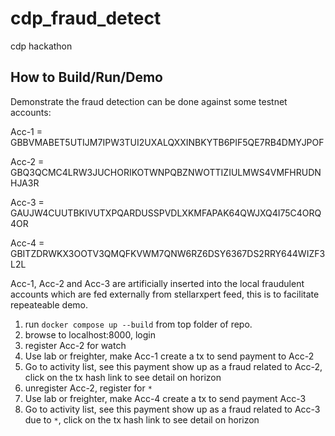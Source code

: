 # cdp_fraud_detect
cdp hackathon

## How to Build/Run/Demo

Demonstrate the fraud detection can be done against some testnet accounts:

Acc-1 = GBBVMABET5UTIJM7IPW3TUI2UXALQXXINBKYTB6PIF5QE7RB4DMYJPOF

Acc-2 = GBQ3QCMC4LRW3JUCHORIKOTWNPQBZNWOTTIZIULMWS4VMFHRUDNHJA3R

Acc-3 = GAUJW4CUUTBKIVUTXPQARDUSSPVDLXKMFAPAK64QWJXQ4I75C4ORQ4OR

Acc-4 = GBITZDRWKX3OOTV3QMQFKVWM7QNW6RZ6DSY6367DS2RRY644WIZF3L2L
 
Acc-1, Acc-2 and Acc-3 are artificially inserted into the local fraudulent accounts which are fed externally from stellarxpert feed, this is to facilitate repeateable demo.

1. run `docker compose up --build` from top folder of repo.
2. browse to localhost:8000, login
3. register Acc-2 for watch
4. Use lab or freighter, make Acc-1 create a tx to send payment to Acc-2
5. Go to activity list, see this payment show up as a fraud related to Acc-2, click on the tx hash link to see detail on horizon
6. unregister Acc-2, register for `*`
7. Use lab or freighter, make Acc-4 create a tx to send payment Acc-3
8. Go to activity list, see this payment show up as a fraud related to Acc-3 due to `*`, click on the tx hash link to see detail on horizon
